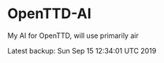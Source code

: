 # OpenTTD-AI
My AI for OpenTTD, will use primarily air

Latest backup: Sun Sep 15 12:34:01 UTC 2019
